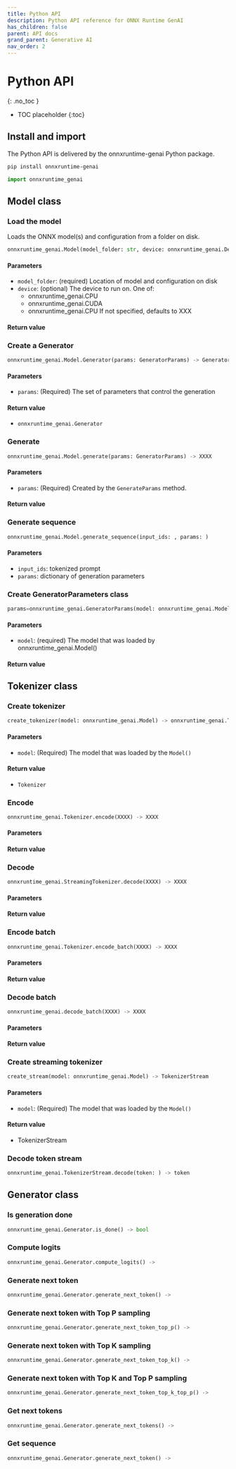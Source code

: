 ```yaml
---
title: Python API
description: Python API reference for ONNX Runtime GenAI
has_children: false
parent: API docs
grand_parent: Generative AI
nav_order: 2
---
```


# Python API
{: .no_toc }

* TOC placeholder
{:toc}

## Install and import

The Python API is delivered by the onnxruntime-genai Python package.

```bash
pip install onnxruntime-genai
```

```python
import onnxruntime_genai
```

## Model class

### Load the model

Loads the ONNX model(s) and configuration from a folder on disk.

```python
onnxruntime_genai.Model(model_folder: str, device: onnxruntime_genai.DeviceType) -> onnxruntime_genai.Model
```

#### Parameters

- `model_folder`: (required) Location of model and configuration on disk
- `device`: (optional) The device to run on. One of:
   - onnxruntime_genai.CPU
   - onnxruntime_genai.CUDA
   - onnxruntime_genai.CPU
   If not specified, defaults to XXX

#### Return value

### Create a Generator

```python
onnxruntime_genai.Model.Generator(params: GeneratorParams) -> Generator
```

#### Parameters

- `params`: (Required) The set of parameters that control the generation

#### Return value

- `onnxruntime_genai.Generator`


### Generate

```python
onnxruntime_genai.Model.generate(params: GeneratorParams) -> XXXX 
```

#### Parameters
- `params`: (Required) Created by the `GenerateParams` method.

#### Return value

### Generate sequence

```python
onnxruntime_genai.Model.generate_sequence(input_ids: , params: )
```

#### Parameters

- `input_ids`: tokenized prompt
- `params`: dictionary of generation parameters


### Create GeneratorParameters class

```python
params=onnxruntime_genai.GeneratorParams(model: onnxruntime_genai.Model) -> onnxruntime_genai.GeneratorParams
```

#### Parameters

- `model`: (required) The model that was loaded by onnxruntime_genai.Model()

#### Return value


## Tokenizer class

### Create tokenizer

```python
create_tokenizer(model: onnxruntime_genai.Model) -> onnxruntime_genai.Tokenizer
```

#### Parameters

- `model`: (Required) The model that was loaded by the `Model()`

#### Return value

- `Tokenizer`


### Encode

```python
onnxruntime_genai.Tokenizer.encode(XXXX) -> XXXX
```

#### Parameters

#### Return value

### Decode

```python
onnxruntime_genai.StreamingTokenizer.decode(XXXX) -> XXXX
```

#### Parameters

#### Return value

### Encode batch

```python
onnxruntime_genai.Tokenizer.encode_batch(XXXX) -> XXXX
```

#### Parameters

#### Return value

### Decode batch

```python
onnxruntime_genai.decode_batch(XXXX) -> XXXX
```

#### Parameters

#### Return value



### Create streaming tokenizer

```python
create_stream(model: onnxruntime_genai.Model) -> TokenizerStream
```

#### Parameters

- `model`: (Required) The model that was loaded by the `Model()`

#### Return value

- TokenizerStream

### Decode token stream

```python
onnxruntime_genai.TokenizerStream.decode(token: ) -> token
```
  
## Generator class

### Is generation done

```python
onnxruntime_genai.Generator.is_done() -> bool
```

### Compute logits

```python
onnxruntime_genai.Generator.compute_logits() ->
```

### Generate next token

```python
onnxruntime_genai.Generator.generate_next_token() -> 
```

### Generate next token with Top P sampling

```python
onnxruntime_genai.Generator.generate_next_token_top_p() -> 
```

### Generate next token with Top K sampling

```python
onnxruntime_genai.Generator.generate_next_token_top_k() -> 
```

### Generate next token with Top K and Top P sampling

```python
onnxruntime_genai.Generator.generate_next_token_top_k_top_p() -> 
```

### Get next tokens

```python
onnxruntime_genai.Generator.generate_next_tokens() -> 
```

### Get sequence

```python
onnxruntime_genai.Generator.generate_next_token() -> 
```

